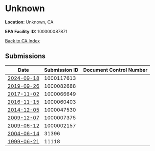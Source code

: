 # Unknown

**Location:** Unknown, CA

**EPA Facility ID:** 100000087871

[Back to CA Index](../../index.md)

## Submissions

| Date | Submission ID | Document Control Number |
|------|--------------|-------------------------|
| [2024-09-18](submissions/1000117613.md) | 1000117613 |  |
| [2019-09-26](submissions/1000082688.md) | 1000082688 |  |
| [2017-11-02](submissions/1000066649.md) | 1000066649 |  |
| [2016-11-15](submissions/1000060403.md) | 1000060403 |  |
| [2014-12-05](submissions/1000047530.md) | 1000047530 |  |
| [2009-12-07](submissions/1000007375.md) | 1000007375 |  |
| [2009-06-12](submissions/1000002157.md) | 1000002157 |  |
| [2004-06-14](submissions/31396.md) | 31396 |  |
| [1999-06-21](submissions/11118.md) | 11118 |  |
